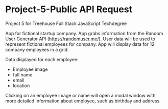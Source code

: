 # Project-5-Public API Request 
 Project 5 for Treehouse Full Stack JavaScript Techdegree

App for fictional startup company. App grabs information from the Random User Generator API (https://randomuser.me/). User data will be used to represent fictional employees for company. App will display data for 12 company employees in a grid.

Data displayed for each employee:
- Employee image
- full name
- email
- location

Clicking on an employee image or name will open a modal window with more detailed information about employee, such as birthday and address. 